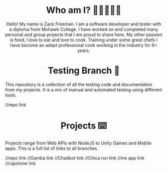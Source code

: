 <h1 align = center>Who am I? 🍜👨‍💻👨‍🍳</h1>
<p align = center>Hello! My name is Zack Freeman. I am a software developer and tester with a diploma from Mohawk College.
I have worked on and completed many personal and group projects that I am proud to share here. My other passion
is food, I love to eat and love to cook. Training under some great chefs I have become an adept professional cook
working in the industry for 6+ years.</p>

<h1 align = center>Testing Branch 🔬</h1>
<p>This repository is a collection of all the testing code and documentation from my projects.
It is a mix of manual and automated testing using different tools.</p>
//repo link

<h1 align = center>Projects ⌨️</h1>
<p>Projects range from Web APIs with NodeJS to Unity Games and Mobile apps. This is a full list of links to all branches.</p>
//repo link
//Gamba link
//Chadbot link
//Chica run link
//me app link
//capstone link



